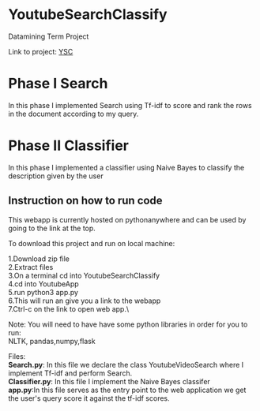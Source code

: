 # YoutubeSearchClassify
Datamining Term Project  

Link to project: [YSC](http://sergiog23.pythonanywhere.com/)
# Phase I Search
In this phase I implemented Search using Tf-idf to score and rank the rows in the document according to my query. 
# Phase II Classifier
In this phase I implemented a classifier using Naive Bayes to classify the description given by the user
## Instruction on how to run code
This webapp is currently hosted on pythonanywhere and can be used by going to the link at the top.  

To download this project and run on local machine:

1.Download zip file  \
2.Extract files\
3.On a terminal cd into YoutubeSearchClassify\
4.cd into YoutubeApp\
5.run python3 app.py \
6.This will run an give you a link to the webapp \
7.Ctrl-c on the link to open web app.\

Note: You will need to have have some python libraries in order for you to run:\
NLTK, pandas,numpy,flask

Files:\
**Search.py**: In this file we declare the class YoutubeVideoSearch where I implement Tf-idf and perform Search.\
**Classifier.py**: In this file I implement the Naive Bayes classifer\
**app.py**:In this file serves as the entry point to the web application we get the user's query score it against the tf-idf scores.

